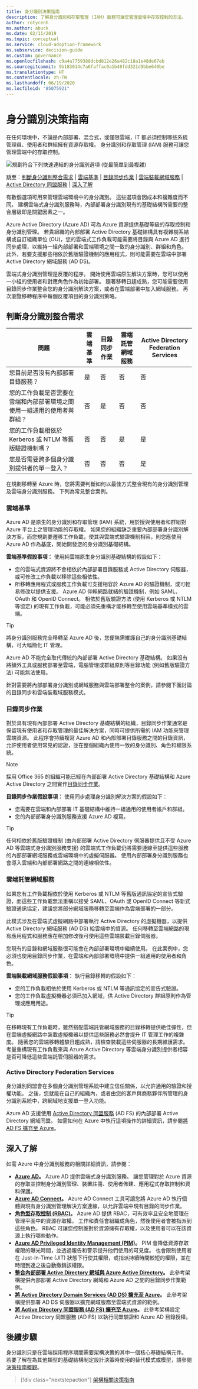 ```yaml
---
title: 身分識別決策指南
description: 了解身分識別和存取管理 (IAM) 服務可讓您管理雲端中存取控制的方法。
author: rotycenh
ms.author: abuck
ms.date: 02/11/2019
ms.topic: conceptual
ms.service: cloud-adoption-framework
ms.subservice: decision-guide
ms.custom: governance
ms.openlocfilehash: c9a4a7759388dcbd812e26a482c18a1e48de67eb
ms.sourcegitcommit: 9b183014c7a6faffac0a1b48fdd321d9bbe640be
ms.translationtype: HT
ms.contentlocale: zh-TW
ms.lasthandoff: 06/19/2020
ms.locfileid: "85075921"
---
```

<!-- cSpell:ignore Kerberos NTLM SAML -->

# <a name="identity-decision-guide"></a>身分識別決策指南

在任何環境中，不論是內部部署、混合式，或僅限雲端，IT 都必須控制哪些系統管理員、使用者和群組擁有資源存取權。 身分識別和存取管理 (IAM) 服務可讓您管理雲端中的存取控制。

![規劃符合下列快速連結的身分識別選項 (從最簡單到最複雜)](../../_images/decision-guides/decision-guide-identity.png)

跳至：[判斷身分識別整合需求](#determine-identity-integration-requirements) | [雲端基準](#cloud-baseline) | [目錄同步作業](#directory-synchronization) | [雲端裝載網域服務](#cloud-hosted-domain-services) | [Active Directory 同盟服務](#active-directory-federation-services) | [深入了解](#learn-more)

有數個選項可用來管理雲端環境中的身分識別。 這些選項會因成本和複雜度而不同。 建構雲端式身分識別服務時，內部部署身分識別現有的基礎結構所需要的整合層級即是關鍵因素之一。

Azure Active Directory (Azure AD) 可為 Azure 資源提供基礎等級的存取控制和身分識別管理。 若貴組織的內部部署 Active Directory 基礎結構具有複雜樹系結構或自訂組織單位 (OU)，您的雲端式工作負載可能需要將目錄與 Azure AD 進行同步處理，以維持一組內部部署和雲端環境之間一致的身分識別、群組和角色。 此外，若要支援那些相依於舊版驗證機制的應用程式，則可能需要在雲端中部署 Active Directory 網域服務 (AD DS)。

雲端式身分識別管理是反覆的程序。 開始使用雲端原生解決方案時，您可以使用一小組的使用者和對應角色作為初始部署。 隨著移轉日趨成熟，您可能需要使用目錄同步作業整合您的身分識別解決方案，或者在雲端部署中加入網域服務。 再次瀏覽移轉程序中每個反覆項目的身分識別策略。

## <a name="determine-identity-integration-requirements"></a>判斷身分識別整合需求

| 問題 | 雲端基準 | 目錄同步作業 | 雲端託管網域服務 | Active Directory Federation Services |
|------|------|------|------|------|
| 您目前是否沒有內部部署目錄服務？ | 是 | 否 | 否 | 否 |
| 您的工作負載是否需要在雲端和內部部署環境之間使用一組通用的使用者與群組？ | 否 | 是 | 否 | 否 |
| 您的工作負載相依於 Kerberos 或 NTLM 等舊版驗證機制嗎？ | 否 | 否 | 是 | 是 |
| 您是否需要跨多個身分識別提供者的單一登入？ | 否 | 否 | 否 | 是 |

在規劃移轉至 Azure 時，您將需要判斷如何以最佳方式整合現有的身分識別管理及雲端身分識別服務。 下列為常見整合案例。

### <a name="cloud-baseline"></a>雲端基準

Azure AD 是原生的身分識別和存取管理 (IAM) 系統，用於授與使用者和群組對 Azure 平台上之管理功能的存取權。 如果您的組織缺乏重要內部部署身分識別解決方案，而您規劃要遷移工作負載，使其與雲端式驗證機制相容，則您應使用 Azure AD 作為基底，開始開發您的身分識別基礎結構。

**雲端基準假設事項：** 使用純雲端原生身分識別基礎結構的假設如下：

- 您的雲端式資源將不會相依於內部部署目錄服務或 Active Directory 伺服器，或可修改工作負載以移除這些相依性。
- 所移轉應用程式或服務工作負載可支援相容於 Azure AD 的驗證機制，或可輕易修改以提供支援。 Azure AD 仰賴網路就緒的驗證機制，例如 SAML、OAuth 和 OpenID Connect。 相依於舊版驗證方法 (使用 Kerberos 或 NTLM 等協定) 的現有工作負載，可能必須先重構才能移轉至使用雲端基準模式的雲端。

> [!TIP]
> 將身分識別服務完全移轉至 Azure AD 後，您便無需維護自己的身分識別基礎結構，可大幅簡化 IT 管理。
>
> Azure AD 不能完全取代傳統的內部部署 Active Directory 基礎結構。 如果沒有將額外工具或服務部署至雲端，電腦管理或群組原則等目錄功能 (例如舊版驗證方法) 可能無法使用。
>
> 針對需要將內部部署身分識別或網域服務與雲端部署整合的案例，請參閱下面討論的目錄同步和雲端裝載域服務模式。

### <a name="directory-synchronization"></a>目錄同步作業

對於具有現有內部部署 Active Directory 基礎結構的組織，目錄同步作業通常是保留現有使用者和存取管理的最佳解決方案，同時可提供所需的 IAM 功能來管理雲端資源。 此程序會持續複寫 Azure AD 和內部部署目錄服務之間的目錄資訊，允許使用者使用常見的認證，並在整個組織內使用一致的身分識別、角色和權限系統。

> [!NOTE]
> 採用 Office 365 的組織可能已經在內部部署 Active Directory 基礎結構和 Azure Active Directory 之間實作[目錄同步作業](https://docs.microsoft.com/office365/enterprise/set-up-directory-synchronization)。

**目錄同步作業假設事項：** 使用同步處理身分識別解決方案的假設如下：

- 您需要在雲端和內部部署 IT 基礎結構中維持一組通用的使用者帳戶和群組。
- 您的內部部署身分識別服務支援 Azure AD 複寫。

> [!TIP]
> 任何相依於舊版驗證機制 (由內部部署 Active Directory 伺服器提供且不受 Azure AD 等雲端式身分識別服務支援) 的雲端式工作負載仍將需要連線至提供這些服務的內部部署網域服務或雲端環境中的虛擬伺服器。 使用內部部署身分識別服務也會導入雲端和內部部署網路之間的連線相依性。

### <a name="cloud-hosted-domain-services"></a>雲端託管網域服務

如果您有工作負載相依於使用 Kerberos 或 NTLM 等舊版通訊協定的宣告式驗證，而這些工作負載無法重構以接受 SAML、OAuth 或 OpenID Connect 等新式驗證通訊協定，建議您將部分網域服務移轉至雲端作為雲端部署的一部分。

此模式涉及在雲端式虛擬網路中部署執行 Active Directory 的虛擬機器，以提供 Active Directory 網域服務 (AD DS) 給雲端中的資源。 任何移轉至雲端網路的現有應用程式和服務應在稍加修改後可使用這些雲端裝載目錄伺服器。

您現有的目錄和網域服務很可能會在內部部署環境中繼續使用。 在此案例中，您必須也使用目錄同步作業，在雲端和內部部署環境中提供一組通用的使用者和角色。

**雲端裝載網域服務假設事項：** 執行目錄移轉的假設如下：

- 您的工作負載相依於使用 Kerberos 或 NTLM 等通訊協定的宣告式驗證。
- 您的工作負載虛擬機器必須已加入網域，供 Active Directory 群組原則作為管理或應用用途。

> [!TIP]
> 在移轉現有工作負載時，雖然搭配雲端託管網域服務的目錄移轉提供絶佳彈性，但在雲端虛擬網路中裝載虛擬機器以提供這些服務必然會提升 IT 管理工作的複雜度。 隨著您的雲端移轉體驗日趨成熟，請檢查裝載這些伺服器的長期維護需求。 考量重構現有工作負載來與 Azure Active Directory 等雲端身分識別提供者相容是否可降低這些雲端託管伺服器的需求。

### <a name="active-directory-federation-services"></a>Active Directory Federation Services

身分識別同盟會在多個身分識別管理系統中建立信任關係，以允許通用的驗證和授權功能。 之後，您就能在自己的組織內，或者由您的客戶與商務夥伴所管理的身分識別系統中，跨網域地支援單一登入功能。

Azure AD 支援使用 [Active Directory 同盟服務](https://docs.microsoft.com/azure/active-directory/hybrid/how-to-connect-fed-whatis) (AD FS) 的內部部署 Active Directory 網域同盟。 如需如何在 Azure 中執行這項操作的詳細資訊，請參閱[將 AD FS 擴充至 Azure](https://docs.microsoft.com/azure/architecture/reference-architectures/identity/adfs)。

## <a name="learn-more"></a>深入了解

如需 Azure 中身分識別服務的相關詳細資訊，請參閱：

- **[Azure AD](https://docs.microsoft.com/azure/active-directory/fundamentals/active-directory-whatis)。** Azure AD 提供雲端式身分識別服務。 讓您管理對於 Azure 資源的存取並控制身分識別管理、裝置註冊、使用者佈建、應用程式存取控制和資料保護。
- **[Azure AD Connect](https://docs.microsoft.com/azure/active-directory/hybrid/whatis-hybrid-identity)。** Azure AD Connect 工具可讓您將 Azure AD 執行個體與現有身分識別管理解決方案連線，以允許雲端中現有目錄的同步作業。
- **[角色型存取控制 (RBAC)](https://docs.microsoft.com/azure/role-based-access-control/overview)。** Azure AD 提供 RBAC，可有效率且安全地管理在管理平面中的資源存取權。 工作和責任會組織成角色，然後使用者會被指派到這些角色。 RBAC 可讓您控制誰對於資源擁有存取權，以及使用者可以在該資源上執行哪些動作。
- **[Azure AD Privileged Identity Management (PIM)](https://docs.microsoft.com/azure/active-directory/privileged-identity-management/pim-configure)。** PIM 會降低資源存取權限的曝光時間，並透過報告和警示提升他們使用的可見度。 也會限制使用者在 Just-In-Time (JIT) 狀態下行使其權限，或指派持續時間較短的權限，並在時間到達之後自動撤銷該權限。
- **[整合內部部署 Active Directory 網域與 Azure Active Directory](https://docs.microsoft.com/azure/architecture/reference-architectures/identity/azure-ad)。** 此參考架構提供內部部署 Active Directory 網域和 Azure AD 之間的目錄同步作業範例。
- **[將 Active Directory Domain Services (AD DS) 擴充至 Azure](https://docs.microsoft.com/azure/architecture/reference-architectures/identity/adds-extend-domain)。** 此參考架構提供部署 AD DS 伺服器以擴充網域服務至雲端式資源的範例。
- **[將 Active Directory 同盟服務 (AD FS) 擴充至 Azure](https://docs.microsoft.com/azure/architecture/reference-architectures/identity/adfs)。** 此參考架構設定 Active Directory 同盟服務 (AD FS) 以執行同盟驗證和 Azure AD 目錄授權。

## <a name="next-steps"></a>後續步驟

身分識別只是在雲端採用程序期間需要架構決策的其中一個核心基礎結構元件。 若要了解在為其他類型的基礎結構制定設計決策時使用的替代模式或模型，請參閱[決策指南概觀](../index.md)。

> [!div class="nextstepaction"]
> [架構相關決策指南](../index.md)

